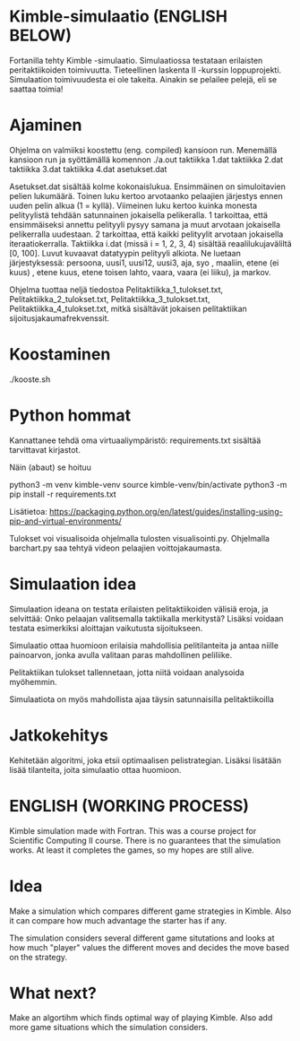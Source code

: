 # Kimble-simulaatio (ENGLISH BELOW)
Fortanilla tehty Kimble -simulaatio. Simulaatiossa testataan erilaisten peritaktiikoiden toimivuutta. Tieteellinen laskenta II -kurssin loppuprojekti. Simulaation toimivuudesta ei ole takeita. Ainakin se pelailee pelejä, eli se saattaa toimia!


# Ajaminen

Ohjelma on valmiiksi koostettu (eng. compiled) kansioon run. Menemällä
kansioon run ja syöttämällä komennon ./a.out taktiikka 1.dat taktiikka 2.dat
taktiikka 3.dat taktiikka 4.dat asetukset.dat

Asetukset.dat sisältää kolme kokonaislukua. Ensimmäinen on simuloitavien
pelien lukumäärä. Toinen luku kertoo arvotaanko pelaajien järjestys ennen uuden pelin alkua (1 = kyllä). Viimeinen luku kertoo kuinka monesta pelityylistä
tehdään satunnainen jokaisella pelikeralla. 1 tarkoittaa, että ensimmäiseksi annettu pelityyli pysyy samana ja muut arvotaan jokaisella pelikerralla uudestaan.
2 tarkoittaa, että kaikki pelityylit arvotaan jokaisella iteraatiokerralla.
Taktiikka i.dat (missä i = 1, 2, 3, 4) sisältää reaalilukujaväliltä [0, 100]. Luvut kuvaavat datatyypin pelityyli alkiota. Ne luetaan järjestyksessä: persoona,
uusi1, uusi12, uusi3, aja, syo , maaliin, etene (ei kuus) , etene kuus, etene toisen
lahto, vaara, vaara (ei liiku), ja markov.

Ohjelma tuottaa neljä tiedostoa Pelitaktiikka_1_tulokset.txt, Pelitaktiikka_2_tulokset.txt,
Pelitaktiikka_3_tulokset.txt, Pelitaktiikka_4_tulokset.txt, mitkä sisältävät jokaisen
pelitaktiikan sijoitusjakaumafrekvenssit.


# Koostaminen
./kooste.sh

# Python hommat

Kannattanee tehdä oma virtuaaliympäristö: requirements.txt sisältää tarvittavat kirjastot. 

Näin (abaut) se hoituu

python3 -m venv kimble-venv
source kimble-venv/bin/activate
python3 -m pip install -r requirements.txt

Lisätietoa: https://packaging.python.org/en/latest/guides/installing-using-pip-and-virtual-environments/ 

Tulokset voi visualisoida ohjelmalla tulosten visualisointi.py. Ohjelmalla barchart.py saa tehtyä videon pelaajien voittojakaumasta. 

# Simulaation idea

Simulaation ideana on testata erilaisten pelitaktiikoiden välisiä eroja, ja selvittää: Onko pelaajan valitsemalla taktiikalla merkitystä? Lisäksi voidaan testata esimerkiksi aloittajan vaikutusta sijoitukseen.

Simulaatio ottaa huomioon erilaisia mahdollisia pelitilanteita ja antaa niille painoarvon, jonka avulla valitaan paras mahdollinen peliliike. 

Pelitaktiikan tulokset tallennetaan, jotta niitä voidaan analysoida myöhemmin.

Simulaatiota on myös mahdollista ajaa täysin satunnaisilla pelitaktiikoilla


# Jatkokehitys

Kehitetään algoritmi, joka etsii optimaalisen pelistrategian. Lisäksi lisätään lisää tilanteita, joita simulaatio ottaa huomioon.


# ENGLISH (WORKING PROCESS)

Kimble simulation made with Fortran. This was a course project for Scientific Computing II course. There is no guarantees that the simulation works. At least it completes the games, so my hopes are still alive.

# Idea

Make a simulation which compares different game strategies in Kimble. Also it can compare how much advantage the starter has if any.

The simulation considers several different game situtations and looks at how much "player" values the different moves and decides the move based on the strategy. 

# What next?

Make an algortihm which finds optimal way of playing Kimble. Also add more game situations which the simulation considers.
